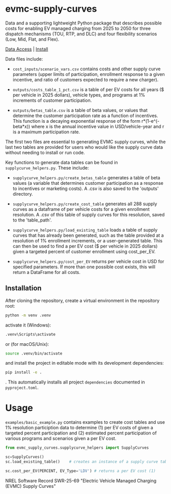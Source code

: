 # evmc-supply-curves
Data and a supporting lightweight Python package that describes possible costs for enabling EV managed charging from 2025 to 2050 for three dispatch mechanisms (TOU, RTP, and DLC) and four flexibility scenarios (Low, Mid, Flat, and Flex).

[Data Access](https://github.com/dsgrid/evmc-supply-curves/blob/main/outputs/costs_table_1_pct.csv) | [Install](#Installation)

Data files include:
- `cost_inputs/scenario_vars.csv` contains costs and other supply curve parameters (upper limits of participation, enrollment response to a given incentive, and ratio of customers expected to require a new charger). 

- `outputs/costs_table_1_pct.csv` is a table of per EV costs for all years ($ per vehicle in 2025 dollars), vehicle types, and programs at 1% increments of customer participation.

- `outputs/betas_table.csv` is a table of beta values, or values that determine the customer participation rate as a function of incentives. This function is a decaying exponential response of the form r*(1-e^(-beta*x)) where x is the annual incentive value in USD/vehicle-year and r is a maximum participation rate.

The first two files are essential to generating EVMC supply curves, while the last two tables are provided for users who would like the supply curve data without needing to install or run code. 

Key functions to generate data tables can be found in  `supplycurve_helpers.py`. These include: 

- `supplycurve_helpers.py/create_betas_table` generates a table of beta values (a variable that determines customer participation as a response to incentives or marketing costs). A .csv is also saved to the 'outputs' directory.

- `supplycurve_helpers.py/create_cost_table` generates all 288 supply curves as a dataframe of per vehicle costs for a given enrollment resolution. A .csv of this table of supply curves for this resolution, saved to the 'table_path'.

- `supplycurve_helpers.py/load_existing_table` loads a table of supply curves that has already been generated, such as the table provided at a resolution of 1% enrollment increments, or a user-generated table. This can then be used to find a per EV cost ($ per vehicle in 2025 dollars) given a targeted percent of customer enrollment using cost_per_EV.

- `supplycurve_helpers.py/cost_per_EV` returns per vehicle cost in USD for specified parameters. If more than one possible cost exists, this will return a DataFrame for all costs.


## Installation
After cloning the repository, create a virtual environment in the repository root:
```bash
python -m venv .venv
```
activate it (Windows):
```bash
.venv\Scripts\activate
```
or (for macOS/Unix):

```bash
source .venv/bin/activate
```
and install the project in editable mode with its development dependencies:
```bash
pip install -e .
```
. This automatically installs all project `dependencies` documented in `pyproject.toml`.

# Usage
`examples/basic_example.py` contains examples to create cost tables and use 1% resolution particiption data to determine (1) per EV costs of given a targeted percent participation and (2) estimated percent participation of various programs and scenarios given a per EV cost.

```python
from evmc_supply_curves.supplycurve_helpers import SupplyCurves

sc=SupplyCurves()           
sc.load_existing_table()    # creates an instance of a supply curve table that can be queried

sc.cost_per_EV(PERCENT, EV_Type='LDV') # returns a per EV cost (1)
```

NREL Software Record SWR-25-69 "Electric Vehicle Managed Charging (EVMC) Supply Curves"
